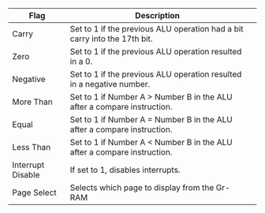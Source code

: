 | Flag              | Description                                                               |     |
| ----------------- | ------------------------------------------------------------------------- | --- |
| Carry             | Set to 1 if the previous ALU operation had a bit carry into the 17th bit. |     |
| Zero              | Set to 1 if the previous ALU operation resulted in a 0.                   |     |
| Negative          | Set to 1 if the previous ALU operation resulted in a negative number.     |     |
| More Than         | Set to 1 if Number A > Number B in the ALU after a compare instruction.   |     |
| Equal             | Set to 1 if Number A = Number B in the ALU after a compare instruction.   |     |
| Less Than         | Set to 1 if Number A < Number B in the ALU after a compare instruction.   |     |
| Interrupt Disable | If set to 1, disables interrupts.                                         |     |
| Page Select       | Selects which page to display from the Gr-RAM                             |     |
